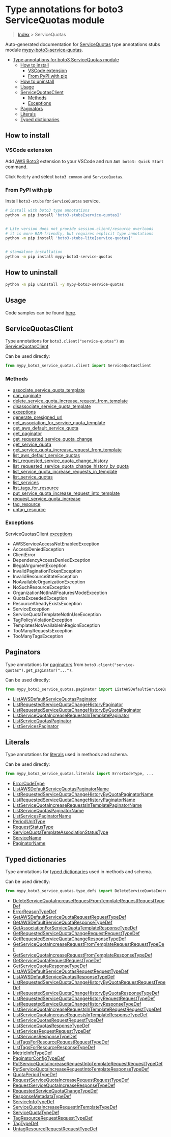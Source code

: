<a id="type-annotations-for-boto3-servicequotas-module"></a>

# Type annotations for boto3 ServiceQuotas module

> [Index](..) > ServiceQuotas

Auto-generated documentation for
[ServiceQuotas](https://boto3.amazonaws.com/v1/documentation/api/latest/reference/services/service-quotas.html#ServiceQuotas)
type annotations stubs module
[mypy-boto3-service-quotas](https://pypi.org/project/mypy-boto3-service-quotas/).

- [Type annotations for boto3 ServiceQuotas module](#type-annotations-for-boto3-servicequotas-module)
  - [How to install](#how-to-install)
    - [VSCode extension](#vscode-extension)
    - [From PyPI with pip](#from-pypi-with-pip)
  - [How to uninstall](#how-to-uninstall)
  - [Usage](#usage)
  - [ServiceQuotasClient](#servicequotasclient)
    - [Methods](#methods)
    - [Exceptions](#exceptions)
  - [Paginators](#paginators)
  - [Literals](#literals)
  - [Typed dictionaries](#typed-dictionaries)

<a id="how-to-install"></a>

## How to install

<a id="vscode-extension"></a>

### VSCode extension

Add
[AWS Boto3](https://marketplace.visualstudio.com/items?itemName=Boto3typed.boto3-ide)
extension to your VSCode and run `AWS boto3: Quick Start` command.

Click `Modify` and select `boto3 common` and `ServiceQuotas`.

<a id="from-pypi-with-pip"></a>

### From PyPI with pip

Install `boto3-stubs` for `ServiceQuotas` service.

```bash
# install with boto3 type annotations
python -m pip install 'boto3-stubs[service-quotas]'


# Lite version does not provide session.client/resource overloads
# it is more RAM-friendly, but requires explicit type annotations
python -m pip install 'boto3-stubs-lite[service-quotas]'


# standalone installation
python -m pip install mypy-boto3-service-quotas
```

<a id="how-to-uninstall"></a>

## How to uninstall

```bash
python -m pip uninstall -y mypy-boto3-service-quotas
```

<a id="usage"></a>

## Usage

Code samples can be found [here](./usage.md).

<a id="servicequotasclient"></a>

## ServiceQuotasClient

Type annotations for `boto3.client("service-quotas")` as
[ServiceQuotasClient](./client.md)

Can be used directly:

```python
from mypy_boto3_service_quotas.client import ServiceQuotasClient
```

<a id="methods"></a>

### Methods

- [associate_service_quota_template](./client.md#associate_service_quota_template)
- [can_paginate](./client.md#can_paginate)
- [delete_service_quota_increase_request_from_template](./client.md#delete_service_quota_increase_request_from_template)
- [disassociate_service_quota_template](./client.md#disassociate_service_quota_template)
- [exceptions](./client.md#exceptions)
- [generate_presigned_url](./client.md#generate_presigned_url)
- [get_association_for_service_quota_template](./client.md#get_association_for_service_quota_template)
- [get_aws_default_service_quota](./client.md#get_aws_default_service_quota)
- [get_paginator](./client.md#get_paginator)
- [get_requested_service_quota_change](./client.md#get_requested_service_quota_change)
- [get_service_quota](./client.md#get_service_quota)
- [get_service_quota_increase_request_from_template](./client.md#get_service_quota_increase_request_from_template)
- [list_aws_default_service_quotas](./client.md#list_aws_default_service_quotas)
- [list_requested_service_quota_change_history](./client.md#list_requested_service_quota_change_history)
- [list_requested_service_quota_change_history_by_quota](./client.md#list_requested_service_quota_change_history_by_quota)
- [list_service_quota_increase_requests_in_template](./client.md#list_service_quota_increase_requests_in_template)
- [list_service_quotas](./client.md#list_service_quotas)
- [list_services](./client.md#list_services)
- [list_tags_for_resource](./client.md#list_tags_for_resource)
- [put_service_quota_increase_request_into_template](./client.md#put_service_quota_increase_request_into_template)
- [request_service_quota_increase](./client.md#request_service_quota_increase)
- [tag_resource](./client.md#tag_resource)
- [untag_resource](./client.md#untag_resource)

<a id="exceptions"></a>

### Exceptions

ServiceQuotasClient [exceptions](./client.md#exceptions)

- AWSServiceAccessNotEnabledException
- AccessDeniedException
- ClientError
- DependencyAccessDeniedException
- IllegalArgumentException
- InvalidPaginationTokenException
- InvalidResourceStateException
- NoAvailableOrganizationException
- NoSuchResourceException
- OrganizationNotInAllFeaturesModeException
- QuotaExceededException
- ResourceAlreadyExistsException
- ServiceException
- ServiceQuotaTemplateNotInUseException
- TagPolicyViolationException
- TemplatesNotAvailableInRegionException
- TooManyRequestsException
- TooManyTagsException

<a id="paginators"></a>

## Paginators

Type annotations for [paginators](./paginators.md) from
`boto3.client("service-quotas").get_paginator("...")`.

Can be used directly:

```python
from mypy_boto3_service_quotas.paginator import ListAWSDefaultServiceQuotasPaginator, ...
```

- [ListAWSDefaultServiceQuotasPaginator](./paginators.md#listawsdefaultservicequotaspaginator)
- [ListRequestedServiceQuotaChangeHistoryPaginator](./paginators.md#listrequestedservicequotachangehistorypaginator)
- [ListRequestedServiceQuotaChangeHistoryByQuotaPaginator](./paginators.md#listrequestedservicequotachangehistorybyquotapaginator)
- [ListServiceQuotaIncreaseRequestsInTemplatePaginator](./paginators.md#listservicequotaincreaserequestsintemplatepaginator)
- [ListServiceQuotasPaginator](./paginators.md#listservicequotaspaginator)
- [ListServicesPaginator](./paginators.md#listservicespaginator)

<a id="literals"></a>

## Literals

Type annotations for [literals](./literals.md) used in methods and schema.

Can be used directly:

```python
from mypy_boto3_service_quotas.literals import ErrorCodeType, ...
```

- [ErrorCodeType](./literals.md#errorcodetype)
- [ListAWSDefaultServiceQuotasPaginatorName](./literals.md#listawsdefaultservicequotaspaginatorname)
- [ListRequestedServiceQuotaChangeHistoryByQuotaPaginatorName](./literals.md#listrequestedservicequotachangehistorybyquotapaginatorname)
- [ListRequestedServiceQuotaChangeHistoryPaginatorName](./literals.md#listrequestedservicequotachangehistorypaginatorname)
- [ListServiceQuotaIncreaseRequestsInTemplatePaginatorName](./literals.md#listservicequotaincreaserequestsintemplatepaginatorname)
- [ListServiceQuotasPaginatorName](./literals.md#listservicequotaspaginatorname)
- [ListServicesPaginatorName](./literals.md#listservicespaginatorname)
- [PeriodUnitType](./literals.md#periodunittype)
- [RequestStatusType](./literals.md#requeststatustype)
- [ServiceQuotaTemplateAssociationStatusType](./literals.md#servicequotatemplateassociationstatustype)
- [ServiceName](./literals.md#servicename)
- [PaginatorName](./literals.md#paginatorname)

<a id="typed-dictionaries"></a>

## Typed dictionaries

Type annotations for [typed dictionaries](./type_defs.md) used in methods and
schema.

Can be used directly:

```python
from mypy_boto3_service_quotas.type_defs import DeleteServiceQuotaIncreaseRequestFromTemplateRequestRequestTypeDef, ...
```

- [DeleteServiceQuotaIncreaseRequestFromTemplateRequestRequestTypeDef](./type_defs.md#deleteservicequotaincreaserequestfromtemplaterequestrequesttypedef)
- [ErrorReasonTypeDef](./type_defs.md#errorreasontypedef)
- [GetAWSDefaultServiceQuotaRequestRequestTypeDef](./type_defs.md#getawsdefaultservicequotarequestrequesttypedef)
- [GetAWSDefaultServiceQuotaResponseTypeDef](./type_defs.md#getawsdefaultservicequotaresponsetypedef)
- [GetAssociationForServiceQuotaTemplateResponseTypeDef](./type_defs.md#getassociationforservicequotatemplateresponsetypedef)
- [GetRequestedServiceQuotaChangeRequestRequestTypeDef](./type_defs.md#getrequestedservicequotachangerequestrequesttypedef)
- [GetRequestedServiceQuotaChangeResponseTypeDef](./type_defs.md#getrequestedservicequotachangeresponsetypedef)
- [GetServiceQuotaIncreaseRequestFromTemplateRequestRequestTypeDef](./type_defs.md#getservicequotaincreaserequestfromtemplaterequestrequesttypedef)
- [GetServiceQuotaIncreaseRequestFromTemplateResponseTypeDef](./type_defs.md#getservicequotaincreaserequestfromtemplateresponsetypedef)
- [GetServiceQuotaRequestRequestTypeDef](./type_defs.md#getservicequotarequestrequesttypedef)
- [GetServiceQuotaResponseTypeDef](./type_defs.md#getservicequotaresponsetypedef)
- [ListAWSDefaultServiceQuotasRequestRequestTypeDef](./type_defs.md#listawsdefaultservicequotasrequestrequesttypedef)
- [ListAWSDefaultServiceQuotasResponseTypeDef](./type_defs.md#listawsdefaultservicequotasresponsetypedef)
- [ListRequestedServiceQuotaChangeHistoryByQuotaRequestRequestTypeDef](./type_defs.md#listrequestedservicequotachangehistorybyquotarequestrequesttypedef)
- [ListRequestedServiceQuotaChangeHistoryByQuotaResponseTypeDef](./type_defs.md#listrequestedservicequotachangehistorybyquotaresponsetypedef)
- [ListRequestedServiceQuotaChangeHistoryRequestRequestTypeDef](./type_defs.md#listrequestedservicequotachangehistoryrequestrequesttypedef)
- [ListRequestedServiceQuotaChangeHistoryResponseTypeDef](./type_defs.md#listrequestedservicequotachangehistoryresponsetypedef)
- [ListServiceQuotaIncreaseRequestsInTemplateRequestRequestTypeDef](./type_defs.md#listservicequotaincreaserequestsintemplaterequestrequesttypedef)
- [ListServiceQuotaIncreaseRequestsInTemplateResponseTypeDef](./type_defs.md#listservicequotaincreaserequestsintemplateresponsetypedef)
- [ListServiceQuotasRequestRequestTypeDef](./type_defs.md#listservicequotasrequestrequesttypedef)
- [ListServiceQuotasResponseTypeDef](./type_defs.md#listservicequotasresponsetypedef)
- [ListServicesRequestRequestTypeDef](./type_defs.md#listservicesrequestrequesttypedef)
- [ListServicesResponseTypeDef](./type_defs.md#listservicesresponsetypedef)
- [ListTagsForResourceRequestRequestTypeDef](./type_defs.md#listtagsforresourcerequestrequesttypedef)
- [ListTagsForResourceResponseTypeDef](./type_defs.md#listtagsforresourceresponsetypedef)
- [MetricInfoTypeDef](./type_defs.md#metricinfotypedef)
- [PaginatorConfigTypeDef](./type_defs.md#paginatorconfigtypedef)
- [PutServiceQuotaIncreaseRequestIntoTemplateRequestRequestTypeDef](./type_defs.md#putservicequotaincreaserequestintotemplaterequestrequesttypedef)
- [PutServiceQuotaIncreaseRequestIntoTemplateResponseTypeDef](./type_defs.md#putservicequotaincreaserequestintotemplateresponsetypedef)
- [QuotaPeriodTypeDef](./type_defs.md#quotaperiodtypedef)
- [RequestServiceQuotaIncreaseRequestRequestTypeDef](./type_defs.md#requestservicequotaincreaserequestrequesttypedef)
- [RequestServiceQuotaIncreaseResponseTypeDef](./type_defs.md#requestservicequotaincreaseresponsetypedef)
- [RequestedServiceQuotaChangeTypeDef](./type_defs.md#requestedservicequotachangetypedef)
- [ResponseMetadataTypeDef](./type_defs.md#responsemetadatatypedef)
- [ServiceInfoTypeDef](./type_defs.md#serviceinfotypedef)
- [ServiceQuotaIncreaseRequestInTemplateTypeDef](./type_defs.md#servicequotaincreaserequestintemplatetypedef)
- [ServiceQuotaTypeDef](./type_defs.md#servicequotatypedef)
- [TagResourceRequestRequestTypeDef](./type_defs.md#tagresourcerequestrequesttypedef)
- [TagTypeDef](./type_defs.md#tagtypedef)
- [UntagResourceRequestRequestTypeDef](./type_defs.md#untagresourcerequestrequesttypedef)
